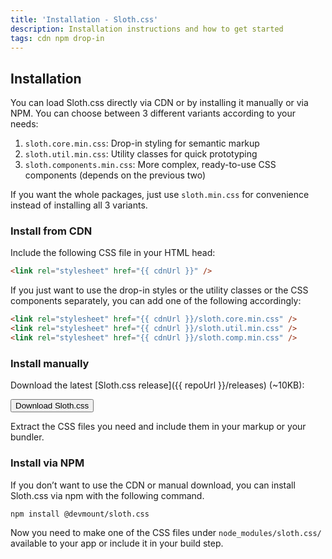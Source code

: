 ```yaml
---
title: 'Installation - Sloth.css'
description: Installation instructions and how to get started
tags: cdn npm drop-in
---
```


## Installation

You can load Sloth.css directly via CDN or by installing it manually or via NPM. You can choose between 3 different variants according to your needs:

1. `sloth.core.min.css`: Drop-in styling for semantic markup
2. `sloth.util.min.css`: Utility classes for quick prototyping
3. `sloth.components.min.css`: More complex, ready-to-use CSS components (depends on the previous two)

If you want the whole packages, just use `sloth.min.css` for convenience instead of installing all 3 variants.

### Install from CDN

Include the following CSS file in your HTML head:

```html
<link rel="stylesheet" href="{{ cdnUrl }}" />
```

If you just want to use the drop-in styles or the utility classes or the CSS components separately, you can add one of the following accordingly:

```html
<link rel="stylesheet" href="{{ cdnUrl }}/sloth.core.min.css" />
<link rel="stylesheet" href="{{ cdnUrl }}/sloth.util.min.css" />
<link rel="stylesheet" href="{{ cdnUrl }}/sloth.comp.min.css" />
```

### Install manually

Download the latest [Sloth.css release]({{ repoUrl }}/releases) (\~10KB):

<button onclick="window.location.href='{{ repoUrl }}/releases'">Download Sloth.css</button>

Extract the CSS files you need and include them in your markup or your bundler.

### Install via NPM

If you don’t want to use the CDN or manual download, you can install Sloth.css via npm with the following command.

```bash
npm install @devmount/sloth.css
```

Now you need to make one of the CSS files under `node_modules/sloth.css/` available to your app or include it in your build step.
